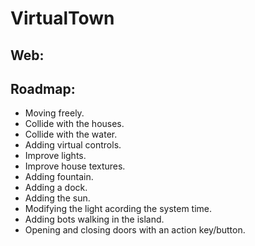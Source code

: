 # VirtualTown

## Web:

## Roadmap:

* Moving freely.
* Collide with the houses.
* Collide with the water.
* Adding virtual controls.
* Improve lights.
* Improve house textures.
* Adding fountain.
* Adding a dock.
* Adding the sun.
* Modifying the light acording the system time.
* Adding bots walking in the island.
* Opening and closing doors with an action key/button.
